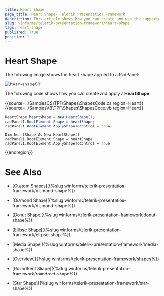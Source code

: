 ```yaml
---
title: Heart Shape
page_title: Heart Shape- Telerik Presentation Framework
description: This article shows how you can create and use the supported shapes.
slug: winforms/telerik-presentation-framework/heart-shape
tags: heart-shape
published: True
position: 1
---
```


# Heart Shape

The following image shows the heart shape applied to a RadPanel:

![heart-shape001](images/heart-shape001.png)

The following code shows how you can create and apply a __HeartShape__:


{{source=..\SamplesCS\TPF\Shapes\ShapesCode.cs region=Heart}}  
{{source=..\SamplesVB\TPF\Shapes\ShapesCode.vb region=Heart}}
````C#
HeartShape heartShape = new HeartShape();
radPanel1.RootElement.Shape = heartShape;
radPanel1.RootElement.ApplyShapeToControl = true;

````
````VB.NET
Dim heartShape As New HeartShape()
radPanel1.RootElement.Shape = heartShape
radPanel1.RootElement.ApplyShapeToControl = True

````  
 
{{endregion}} 


# See Also
* [Custom Shapes]({%slug winforms/telerik-presentation-framework/diamond-shape%})

* [Diamond Shape]({%slug winforms/telerik-presentation-framework/diamond-shape%})

* [Donut Shape]({%slug winforms/telerik-presentation-framework/donut-shape%})

* [Ellipse Shape]({%slug winforms/telerik-presentation-framework/ellipse-shape%})

* [Media Shape]({%slug winforms/telerik-presentation-framework/media-shape%})

* [Overview]({%slug winforms/telerik-presentation-framework/shapes%})

* [RoundRect Shape]({%slug winforms/telerik-presentation-framework/roundrect-shape%})

* [Star Shape]({%slug winforms/telerik-presentation-framework/star-shape%})

